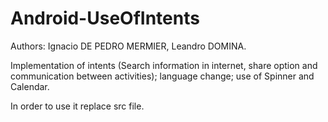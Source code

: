# Android-UseOfIntents
Authors: Ignacio DE PEDRO MERMIER, Leandro DOMINA.

Implementation of intents (Search information in internet, share option and communication between activities); language change; use of Spinner and Calendar.

In order to use it replace src file.



